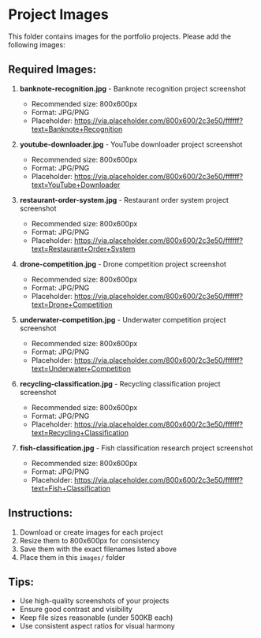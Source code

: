 # Project Images

This folder contains images for the portfolio projects. Please add the following images:

## Required Images:

1. **banknote-recognition.jpg** - Banknote recognition project screenshot
   - Recommended size: 800x600px
   - Format: JPG/PNG
   - Placeholder: https://via.placeholder.com/800x600/2c3e50/ffffff?text=Banknote+Recognition

2. **youtube-downloader.jpg** - YouTube downloader project screenshot
   - Recommended size: 800x600px
   - Format: JPG/PNG
   - Placeholder: https://via.placeholder.com/800x600/2c3e50/ffffff?text=YouTube+Downloader

3. **restaurant-order-system.jpg** - Restaurant order system project screenshot
   - Recommended size: 800x600px
   - Format: JPG/PNG
   - Placeholder: https://via.placeholder.com/800x600/2c3e50/ffffff?text=Restaurant+Order+System

4. **drone-competition.jpg** - Drone competition project screenshot
   - Recommended size: 800x600px
   - Format: JPG/PNG
   - Placeholder: https://via.placeholder.com/800x600/2c3e50/ffffff?text=Drone+Competition

5. **underwater-competition.jpg** - Underwater competition project screenshot
   - Recommended size: 800x600px
   - Format: JPG/PNG
   - Placeholder: https://via.placeholder.com/800x600/2c3e50/ffffff?text=Underwater+Competition

6. **recycling-classification.jpg** - Recycling classification project screenshot
   - Recommended size: 800x600px
   - Format: JPG/PNG
   - Placeholder: https://via.placeholder.com/800x600/2c3e50/ffffff?text=Recycling+Classification

7. **fish-classification.jpg** - Fish classification research project screenshot
   - Recommended size: 800x600px
   - Format: JPG/PNG
   - Placeholder: https://via.placeholder.com/800x600/2c3e50/ffffff?text=Fish+Classification

## Instructions:

1. Download or create images for each project
2. Resize them to 800x600px for consistency
3. Save them with the exact filenames listed above
4. Place them in this `images/` folder

## Tips:

- Use high-quality screenshots of your projects
- Ensure good contrast and visibility
- Keep file sizes reasonable (under 500KB each)
- Use consistent aspect ratios for visual harmony 